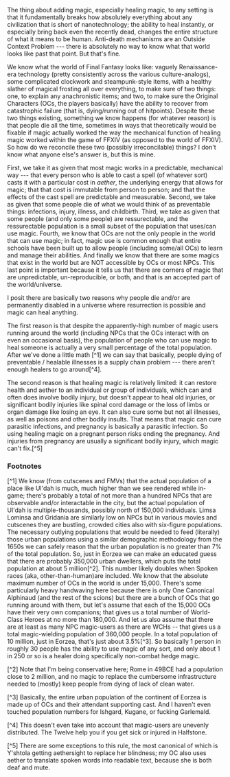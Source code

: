 
The thing about adding magic, especially healing magic, to any setting is that it fundamentally breaks how absolutely everything about any civilization that is short of nanotechnology; the ability to heal instantly, or especially bring back even the recently dead, changes the entire structure of what it means to be human. Anti-death mechanisms are an Outside Context Problem --- there is absolutely no way to know what that world looks like past that point. But that's fine. 

We know what the world of Final Fantasy looks like: vaguely Renaissance-era technology (pretty consistently across the various culture-analogs), some complicated clockwork and steampunk-style items, with a healthy slather of magical frosting all over everything, to make sure of two things: one, to explain any anachronistic items; and two, to make sure the Original Characters (OCs, the players basically) have the ability to recover from catastrophic failure (that is, dying/running out of hitpoints). Despite these two things existing, something we know happens (for whatever reason) is that people die all the time, sometimes in ways that theoretically would be fixable if magic actually worked the way the mechanical function of healing magic worked within the game of FFXIV (as opposed to the world of FFXIV). So how do we reconcile these two (possibly irreconcilable) things? I don't know what anyone else's answer is, but this is mine. 

First, we take it as given that most magic works in a predictable, mechanical way --- that every person who is able to cast a spell (of whatever sort) casts it with a particular cost in _aether_, the underlying energy that allows for magic; that that cost is immutable from person to person; and that the effects of the cast spell are predictable and measurable. Second, we take as given that some people die of what we would think of as preventable things: infections, injury, illness, and childbirth. Third, we take as given that some people (and only some people) are ressurectable, and the ressurectable population is a small subset of the population that uses/can use magic. Fourth, we know that OCs are not the only people in the world that can use magic; in fact, magic use is common enough that entire schools have been built up to allow people (including some/all OCs) to learn and manage their abilities. And finally we know that there are some magics that exist in the world but are NOT accessible by OCs or most NPCs. This last point is important because it tells us that there are corners of magic that are unpredictable, un-reproducible, or both, and that is an accepted part of the world/universe. 

I posit there are basically two reasons why people die and/or are permanently disabled in a universe where resurrection is possible and magic can heal anything. 

The first reason is that despite the apparently-high number of magic users running around the world (including NPCs that the OCs interact with on even an occasional basis), the population of people who can use magic to heal someone is actually a very small percentage of the total population. After we've done a little math [^1] we can say that basically, people dying of preventable / healable illnesses is a supply chain problem --- there aren't enough healers to go around[^4].

The second reason is that healing magic is relatively limited: it can restore health and aether to an individual or group of individuals, which can and often does involve bodily injury, but doesn't appear to heal old injuries, or significant bodily injuries like spinal cord damage or the loss of limbs or organ damage like losing an eye. It can also cure some but not all illnesses, as well as poisons and other bodily insults. That means that magic can cure parasitic infections, and pregnancy is basically a parasitic infection. So using healing magic on a pregnant person risks ending the pregnancy. And injuries from pregnancy are usually a significant bodily injury, which magic can't fix.[^5]



 
### Footnotes

[^1] We know (from cutscenes and FMVs) that the actual population of a place like Ul'dah is much, much higher than we see rendered while in-game; there's probably a total of not more than a hundred NPCs that are observable and/or interactable in the city, but the actual population of Ul'dah is multiple-thousands, possibly north of 150,000 individuals. Limsa Lominsa and Gridania are similarly low on NPCs but in various movies and cutscenes they are bustling, crowded cities also with six-figure populations. The necessary outlying populations that would be needed to feed (literally) those urban populations using a similar demographic methodology from the 1650s we can safely reason that the urban population is no greater than 7% of the total population. So, just in Eorzea we can make an educated guess that there are probably 350,000 urban dwellers, which puts the total population at about 5 million[^2]. This number likely doubles when Spoken races (aka, other-than-human)are included. We know that the absolute maximum number of OCs in the world is under 15,000. There's some particularly heavy handwaving here because there is only One Canonical Alphinaud (and the rest of the scions) but there are a bunch of OCs that go running around with them, but let's assume that each of the 15,000 OCs have their very own companions; that gives us a total number of World-Class Heroes at no more than 180,000. And let us also assume that there are at least as many NPC magic-users as there are WCHs -- that gives us a total magic-wielding population of 360,000 people. In a total population of 10 million, just in Eorzea, that's just about 3.5%[^3]. So basically 1 person in roughly 30 people has the ability to use magic of any sort, and only about 1 in 250 or so is a healer doing specifically non-combat hedge magic.

[^2] Note that I'm being conservative here; Rome in 49BCE had a population close to 2 million, and no magic to replace the cumbersome infrastructure needed to (mostly) keep people from dying of lack of clean water. 

[^3] Basically, the entire urban population of the continent of Eorzea is made up of OCs and their attendant supporting cast. And I haven't even touched population numbers for Ishgard, Kugane, or fucking Garlemald.

[^4] This doesn't even take into account that magic-users are unevenly distributed. The Twelve help you if you get sick or injured in Halfstone.

[^5] There are some exceptions to this rule, the most canonical of which is Y'shtola getting aethersight to replace her blindness; my OC also uses aether to translate spoken words into readable text, because she is both deaf and mute.